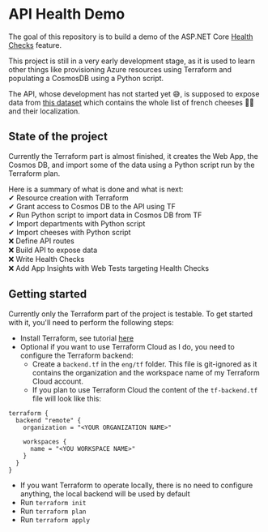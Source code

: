 # API Health Demo

The goal of this repository is to build a demo of the ASP.NET Core [Health Checks](https://docs.microsoft.com/en-us/aspnet/core/host-and-deploy/health-checks) feature.  

This project is still in a very early development stage, as it is used to learn other things like provisioning Azure resources using Terraform and populating a CosmosDB using a Python script.  

The API, whose development has not started yet 😅, is supposed to expose data from [this dataset](https://public.opendatasoft.com/explore/dataset/fromagescsv-fromagescsv/information/?disjunctive.fromage) which contains the whole list of french cheeses 🧀🐓 and their localization.


## State of the project

Currently the Terraform part is almost finished, it creates the Web App, the Cosmos DB, and import some of the data using a Python script run by the Terraform plan.  

Here is a summary of what is done and what is next:  
✔ Resource creation with Terraform  
✔ Grant access to Cosmos DB to the API using TF  
✔ Run Python script to import data in Cosmos DB from TF  
✔ Import departments with Python script  
✔ Import cheeses with Python script  
❌ Define API routes  
❌ Build API to expose data  
❌ Write Health Checks  
❌ Add App Insights with Web Tests targeting Health Checks


## Getting started

Currently only the Terraform part of the project is testable. To get started with it, you'll need to perform the following steps:
- Install Terraform, see tutorial [here](https://learn.hashicorp.com/tutorials/terraform/install-cli?in=terraform/azure-get-started)
- Optional if you want to use Terraform Cloud as I do, you need to configure the Terraform backend:
  - Create a `backend.tf` in the `eng/tf` folder. This file is git-ignored as it contains the organization and the workspace name of my Terraform Cloud account.
  - If you plan to use Terraform Cloud the content of the `tf-backend.tf` file will look like this:
```hcl
terraform {
  backend "remote" {
    organization = "<YOUR ORGANIZATION NAME>"

    workspaces {
      name = "<YOU WORKSPACE NAME>"
    }
  }
}
```
- If you want Terraform to operate locally, there is no need to configure anything, the local backend will be used by default
- Run `terraform init`
- Run `terraform plan`
- Run `terraform apply` 
